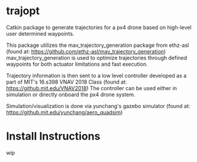 # trajopt
Catkin package to generate trajectories for a px4 drone based on high-level user determined waypoints.

This package utilizes the mav_trajectory_generation package from ethz-asl (found at: https://github.com/ethz-asl/mav_trajectory_generation)
mav_trajectory_generation is used to optimize trajectories through defined waypoints for both actuator limitations and fast execution.

Trajectory information is then sent to a low level controller developed as a part of MIT's 16.s398 VNAV 2018 Class (found at: https://github.mit.edu/VNAV2018)
The controller can be used either in simulation or directly onboard the px4 drone system.

Simulation/visualization is done via yunchang's gazebo simulator (found at: https://github.mit.edu/yunchang/aero_quadsim)

# Install Instructions

wip
